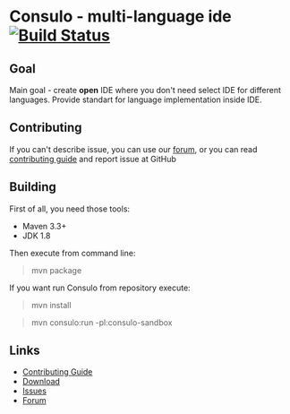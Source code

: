 # Consulo - multi-language ide [![Build Status](https://ci.consulo.io/job/consulo/badge/icon)](https://ci.consulo.io/job/consulo/)

## Goal

Main goal - create **open** IDE where you don't need select IDE for different languages. Provide standart for language implementation inside IDE. 

## Contributing

If you can't describe issue, you can use our [forum](https://discuss.consulo.io/), or you can read [contributing guide](https://github.com/consulo/consulo/blob/master/CONTRIBUTING.md)  and report issue at GitHub

## Building

First of all, you need those tools:
 * Maven 3.3+
 * JDK 1.8

Then execute from command line:

> mvn package

If you want run Consulo from repository execute:

> mvn install

> mvn consulo:run -pl:consulo-sandbox

## Links

* [Contributing Guide](https://github.com/consulo/consulo/blob/master/CONTRIBUTING.md)
* [Download](https://github.com/consulo/consulo/wiki/Downloads)
* [Issues](https://github.com/consulo/consulo/issues)
* [Forum](https://discuss.consulo.io/)

